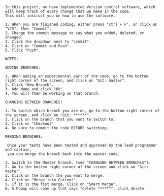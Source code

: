 

    In this project, we have implemented Version control software, which will keep track of every change that we make in the code.
    This will instruct you on how to use the software.

    1. When you are finished coding, either press "ctrl + k", or click on "VCS", then "Commit".
    2. Change the commit message to say what you added, deleted, or changed.
    3. Click the dropdown next to "commit".
    4. Click on "Commit and Push".
    5. Click "Push".

    NOTES:

    ADDING BRANCHES:
    
    1. When adding an experimental part of the code, go to the bottom right corner of the screen, and click on "Git: master".
    2. Click "New Branch".
    3. Add Name and click "Ok".
    4. You will then be working on that branch.

    CHANGING BETWEEN BRANCHES:

    1. To switch which branch you are on, go to the bottom right corner of the screen, and click on "Git: ******".
    2. Click on the branch that you want to switch to.
    3. Click on "Checkout"
    4. Be sure to commit the code BEFORE switching.

    MERGING BRANCHES:

     Once your tests have been tested and approved by the lead programmer and captain,
     you can merge the branch back into the master code.

    1. Switch to the Master branch, (see "CHANGING BETWEEN BRANCHES").
    2. Go to the bottom right corner of the screen and click on "Git: master".
    3. Click on the branch the you want to merge.
    4. Click on "Merge into Current".
    5. If it is the fist merge, Click on "Smart Merge".
    6. A Popup will come up that says "delete ******", click delete.